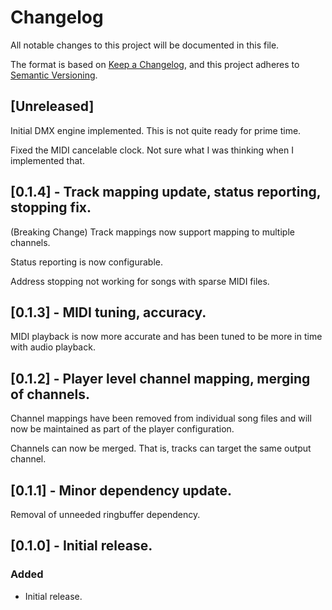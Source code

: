 # Changelog

All notable changes to this project will be documented in this file.

The format is based on [Keep a Changelog](https://keepachangelog.com/en/1.1.0/),
and this project adheres to [Semantic Versioning](https://semver.org/spec/v2.0.0.html).

## [Unreleased]

Initial DMX engine implemented. This is not quite ready for prime time.

Fixed the MIDI cancelable clock. Not sure what I was thinking when I implemented that.

## [0.1.4] - Track mapping update, status reporting, stopping fix.

(Breaking Change) Track mappings now support mapping to multiple channels.

Status reporting is now configurable.

Address stopping not working for songs with sparse MIDI files.

## [0.1.3] - MIDI tuning, accuracy.

MIDI playback is now more accurate and has been tuned to be more in time with audio
playback.

## [0.1.2] - Player level channel mapping, merging of channels.

Channel mappings have been removed from individual song files and will now be
maintained as part of the player configuration.

Channels can now be merged. That is, tracks can target the same output channel.

## [0.1.1] - Minor dependency update.

Removal of unneeded ringbuffer dependency.

## [0.1.0] - Initial release.

### Added

- Initial release.

